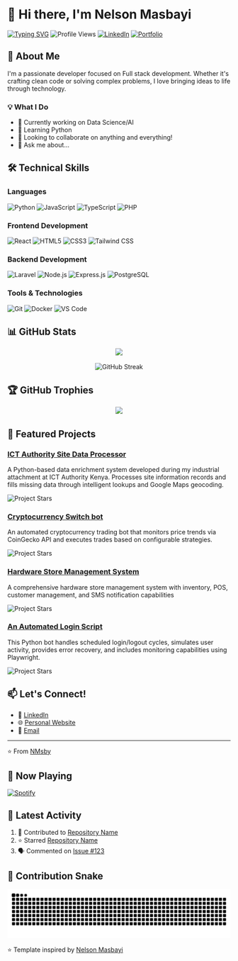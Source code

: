 # 👋 Hi there, I'm Nelson Masbayi

[![Typing SVG](https://readme-typing-svg.demolab.com?font=Fira+Code&pause=1000&width=435&lines=Full+Stack+Developer;Blockchain+Maximalist;Open+Source+Enthusiast;Always+Learning,+Always+Curious)](https://git.io/typing-svg)
![Profile Views](https://komarev.com/ghpvc/?username=NMsby&color=brightgreen)
[![LinkedIn](https://img.shields.io/badge/LinkedIn-Connect-blue.svg?logo=linkedin&logoColor=white)](https://www.linkedin.com/in/nmsby/)
[![Portfolio](https://img.shields.io/badge/Portfolio-Visit-success.svg)](https://nelsonmasbayi.vercel.app/)

## 🚀 About Me
I'm a passionate developer focused on Full stack development. Whether it's crafting clean code or solving complex problems, I love bringing ideas to life through technology.

### 💡 What I Do
- 🔭 Currently working on Data Science/AI
- 🌱 Learning Python
- 👯 Looking to collaborate on anything and everything!
- 💬 Ask me about...

## 🛠️ Technical Skills

### Languages
![Python](https://img.shields.io/badge/Python-3776AB?style=flat&logo=python&logoColor=white)
![JavaScript](https://img.shields.io/badge/JavaScript-F7DF1E?style=flat&logo=javascript&logoColor=black)
![TypeScript](https://img.shields.io/badge/TypeScript-007ACC?style=flat&logo=typescript&logoColor=white)
![PHP](https://img.shields.io/badge/PHP-777BB4?style=flat&logo=php&logoColor=white)

### Frontend Development
![React](https://img.shields.io/badge/React-20232A?style=flat&logo=react&logoColor=61DAFB)
![HTML5](https://img.shields.io/badge/HTML5-E34F26?style=flat&logo=html5&logoColor=white)
![CSS3](https://img.shields.io/badge/CSS3-1572B6?style=flat&logo=css3&logoColor=white)
![Tailwind CSS](https://img.shields.io/badge/Tailwind_CSS-38B2AC?style=flat&logo=tailwind-css&logoColor=white)

### Backend Development
![Laravel](https://img.shields.io/badge/Laravel-2e2e2e?logo=laravel)
![Node.js](https://img.shields.io/badge/Node.js-43853D?style=flat&logo=node.js&logoColor=white)
![Express.js](https://img.shields.io/badge/Express.js-404D59?style=flat)
![PostgreSQL](https://img.shields.io/badge/PostgreSQL-316192?style=flat&logo=postgresql&logoColor=white)

### Tools & Technologies
![Git](https://img.shields.io/badge/Git-F05032?style=flat&logo=git&logoColor=white)
![Docker](https://img.shields.io/badge/Docker-2496ED?style=flat&logo=docker&logoColor=white)
![VS Code](https://img.shields.io/badge/VS_Code-007ACC?style=flat&logo=visual-studio-code&logoColor=white)

## 📊 GitHub Stats

<div align="center">
  <img src="https://github-readme-stats.vercel.app/api?username=NMsby&show_icons=true&theme=radical&&hide_border=true&count_private=true&include_all_commits=true" /> </p>
  <img src="https://streak-stats.demolab.com/?user=NMsby&theme=radical&hide_border=true" alt="GitHub Streak" />
</div>

## 🏆 GitHub Trophies

<div align="center">
  <img src="https://github-profile-trophy.vercel.app/?username=NMsby&theme=radical&no-bg=true&no-frame=true" />
</div>

## 🎯 Featured Projects

### [ICT Authority Site Data Processor](https://github.com/NMsby/icta-site-data-processor.git)
A Python-based data enrichment system developed during my industrial attachment at ICT Authority Kenya. Processes site information records and fills missing data through intelligent lookups and Google Maps geocoding. 

![Project Stars](https://img.shields.io/github/stars/NMsby/icta-site-data-processor?style=social)

### [Cryptocurrency Switch bot](https://github.com/NMsby/crypto_switch_bot.git)
An automated cryptocurrency trading bot that monitors price trends via CoinGecko API and executes trades based on configurable strategies.

![Project Stars](https://img.shields.io/github/stars/NMsby/crypto_switch_bot?style=social)

### [Hardware Store Management System](https://github.com/NMsby/pecma-hardware-system.git)
A comprehensive hardware store management system with inventory, POS, customer management, and SMS notification capabilities 

![Project Stars](https://img.shields.io/github/stars/NMsby/pecma-hardware-system.git?style=social)

### [An Automated Login Script](https://github.com/NMsby/powerlearn-bot.git)
This Python bot handles scheduled login/logout cycles, simulates user activity, provides error recovery, and includes monitoring capabilities using Playwright. 

![Project Stars](https://img.shields.io/github/stars/NMsby/powerlearn-bot.git?style=social)

## 📫 Let's Connect!
- 💼 [LinkedIn](https://www.linkedin.com/in/nmsby/)
- 🌐 [Personal Website](nelsonmasbayi.vercel.app)
- 📧 [Email](mailto:nmsby.dev@gmail.com)

---
⭐️ From [NMsby](https://github.com/NMsby)

## 🎵 Now Playing
[![Spotify](https://YOUR_SPOTIFY_NOWPLAYING_URL)](https://open.spotify.com/user/6h508c0c947nig9mt3emra696)

## 📱 Latest Activity
<!--START_SECTION:activity-->
1. 🔨 Contributed to [Repository Name](repository-link)
2. ⭐ Starred [Repository Name](repository-link)
3. 🗣 Commented on [Issue #123](issue-link)
<!--END_SECTION:activity-->

<!-- This activity section will auto-update with a GitHub Action -->

## 🐍 Contribution Snake

<picture>
  <source media="(prefers-color-scheme: dark)" srcset="https://raw.githubusercontent.com/NMsby/NMsby/output/github-snake-dark.svg" />
  <source media="(prefers-color-scheme: light)" srcset="https://raw.githubusercontent.com/NMsby/NMsby/output/github-snake.svg" />
  <img alt="github-snake" src="https://raw.githubusercontent.com/NMsby/NMsby/output/github-snake.svg" />
</picture>


⭐️ Template inspired by [Nelson Masbayi](https://github.com/NMsby)

